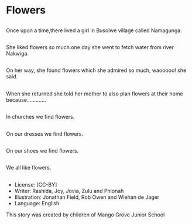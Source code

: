 # Flowers

##
Once upon a time,there lived a girl
in Busolwe village called
Namagunga.

##
She liked flowers so much.one day
she went to fetch water from river
Nakwiga.

##
On her way, she found flowers
which she admired so
much, waooooo! she said.

##
When she returned she told her
mother to also plan flowers at their
home because.............

##
In churches we find flowers.

##
On our dresses we find flowers.

##
On our shoes we find flowers.

##
We all like flowers.

##
* License: [CC-BY]
* Writer: Rashida, Joy, Jovia, Zulu and Phionah
* Illustration: Jonathan Field, Rob Owen and Wiehan de Jager
* Language: English

This story was created by children of Mango Grove Junior School
